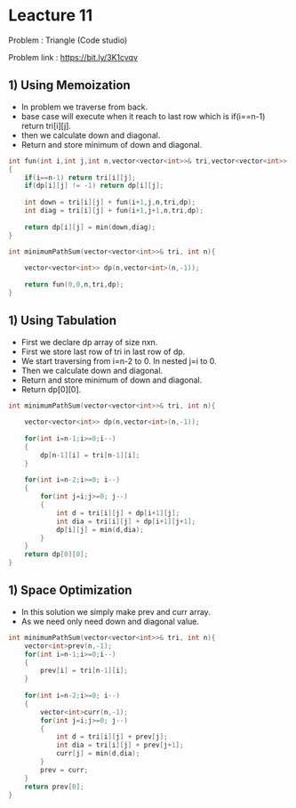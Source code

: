 # Leacture 11

Problem : Triangle (Code studio)

Problem link : https://bit.ly/3K1cvqv

## 1) Using Memoization
- In problem we traverse from back.
- base case will execute when it reach to last row which is if(i==n-1) return tri[i][j].
- then we calculate down and diagonal.
- Return and store minimum of down and diagonal.

```C++
int fun(int i,int j,int n,vector<vector<int>>& tri,vector<vector<int>> &dp)
{
    if(i==n-1) return tri[i][j];
    if(dp[i][j] != -1) return dp[i][j];
    
    int down = tri[i][j] + fun(i+1,j,n,tri,dp);
    int diag = tri[i][j] + fun(i+1,j+1,n,tri,dp);
    
    return dp[i][j] = min(down,diag);
}

int minimumPathSum(vector<vector<int>>& tri, int n){
    
    vector<vector<int>> dp(n,vector<int>(n,-1));
    
    return fun(0,0,n,tri,dp);
}
```

## 1) Using Tabulation
- First we declare dp array of size nxn.
- First we store last row of tri in last row of dp.
- We start traversing from i=n-2 to 0. In nested j=i to 0.
- Then we calculate down and diagonal.
- Return and store minimum of down and diagonal.
- Return dp[0][0].

```C++
int minimumPathSum(vector<vector<int>>& tri, int n){
    
    vector<vector<int>> dp(n,vector<int>(n,-1));
    
    for(int i=n-1;i>=0;i--)
    {
        dp[n-1][i] = tri[n-1][i];
    }
    
    for(int i=n-2;i>=0; i--)
    {     
        for(int j=i;j>=0; j--)
        {
            int d = tri[i][j] + dp[i+1][j];
            int dia = tri[i][j] + dp[i+1][j+1];       
            dp[i][j] = min(d,dia);
        }
    }
    return dp[0][0];
}
```

## 1) Space Optimization
- In this solution we simply make prev and curr array.
- As we need only need down and diagonal  value.

```C++
int minimumPathSum(vector<vector<int>>& tri, int n){
    vector<int>prev(n,-1);
    for(int i=n-1;i>=0;i--)
    {
        prev[i] = tri[n-1][i];
    }
    
    for(int i=n-2;i>=0; i--)
    {     
        vector<int>curr(n,-1);
        for(int j=i;j>=0; j--)
        {
            int d = tri[i][j] + prev[j];
            int dia = tri[i][j] + prev[j+1];       
            curr[j] = min(d,dia);
        }
        prev = curr;
    }
    return prev[0];
}
```

